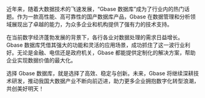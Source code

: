 近年来，随着大数据技术的飞速发展，“Gbase 数据库”成为了行业内的热门话题。作为一款高性能、高可靠性的国产数据库产品，Gbase 在数据管理和分析领域展现出了卓越的能力，为众多企业和机构提供了强有力的技术支持。

在当前数字经济蓬勃发展的背景下，各行各业对数据处理的需求日益增长。Gbase 数据库凭借其强大的功能和灵活的应用场景，成功抓住了这一波行业利好。无论是金融、电信还是政府机关，Gbase 都能提供定制化的解决方案，帮助企业实现数据价值的最大化。

选择 Gbase 数据库，就是选择了高效、稳定与创新。未来，Gbase 将继续深耕技术研发，推动我国大数据产业不断向前迈进，助力更多企业拥抱数字化转型浪潮，共创美好明天！